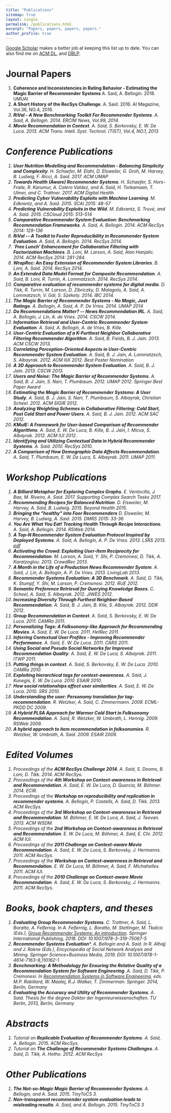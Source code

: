 ```yaml
---
title: "Publications"
sitemap: true
layout: single
permalink: /publications.html
excerpt: "Papers, papers, papers, papers."
author_profile: true
---
```


[Google Scholar](http://scholar.google.com/citations?user=j4cTzn0AAAAJ) makes a better job at keeping this list up to date. You can also find me on [ACM DL](http://dl.acm.org/author_page.cfm?id=81413593442), and [DBLP](http://www.informatik.uni-trier.de/~ley/db/indices/a-tree/s/Said:Alan.html). 


# Journal Papers
1. **Coherence and Inconsistencies in Rating Behavior - Estimating the Magic Barrier of Recommender Systems** A. Said, A. Bellogín. 2018. UMUAI
1. **A Short History of the RecSys Challenge**. A. Said. 2016. AI Magazine, Vol.36, NO.4, 2016. [<i class="fa fa-fw fa-link" />](http://www.aaai.org/ojs/index.php/aimagazine/article/view/2693)[<i class="ai ai-doi" />](https://doi.org/10.1609/aimag.v37i4.2693)
1. **RiVal - A New Benchmarking Toolkit For Recommender Systems**. A. Said, A. Bellogín. 2014. ERCIM News, Vol.99, 2014. [<i class="fa fa-fw fa-link" />](http://ercim-news.ercim.eu/en99/special/rival-a-new-benchmarking-toolkit-for-recommender-systems)
1. **Movie Recommendation in Context**. A. Said, S. Berkovsky, E. W. De Luca. 2013. ACM Trans. Intell. Syst. Technol. (TIST), Vol.4, NO.1, 2013 [<i class="ai ai-doi" />](http://dx.doi.org/10.1145/2414425.2414438)

# Conference Publications
1. **User Nutrition Modelling and Recommendation - Balancing Simplicity and Complexity**. H. Schaefer, M. Elahi, D. Elsweiler, G. Groh, M. Harvey, B. Ludwig, F. Ricci, A. Said.  2017. ACM UMAP [<i class="fa fa-fw fa-link" />](http://dl.acm.org/authorize?N33814)[<i class="ai ai-doi" />](https://doi.org/10.1145/3099023.3099108)
1. **Towards Health (Aware) Recommender Systems**. H. Schaefer, S. Hors-Fraile, R. Karumur, A. Calero Valdez, and A. Said, H. Torkamaan, T. Ulmer, and C. Trattner.  2017. ACM Digital Health [<i class="fa fa-fw fa-link" />](http://dl.acm.org/authorize?N33825)[<i class="ai ai-doi" />](http://doi.org/10.1145/3079452.3079499)
1. **Predicting Cyber Vulnerability Exploits with Machine Learning**. M. Edkrantz, and A. Said. 2015. SCAI 2015: 48-57 [<i class="ai ai-doi" />](http://dx.doi.org/10.3233/978-1-61499-589-0-48)
1. **Predicting Vulnerability Exploits in the Wild**. M. Edkrantz, S. Truvé, and A. Said. 2015. CSCloud 2015: 513-514 [<i class="ai ai-doi" />](http://dx.doi.org/10.1109/CSCloud.2015.56)
1. **Comparative Recommender System Evaluation: Benchmarking Recommendation Frameworks**. A. Said, A. Bellogín. 2014. ACM RecSys 2014: 129-136 [<i class="fa fa-fw fa-link" />](http://dl.acm.org/authorize?N91229) [<i class="fa fa-fw fa-youtube-play" />](https://www.youtube.com/watch?v=1jHxGCl8RXc#t=2815) [<i class="ai ai-doi" />](http://dx.doi.org/10.1145/2645710.2645746)
1. **RiVal -- A Toolkit to Foster Reproducibility in Recommender System Evaluation**. A. Said, A. Bellogín. 2014. RecSys 2014. [<i class="ai ai-doi" />](http://dx.doi.org/10.1145/2645710.2645712)
1. **`Free Lunch' Enhancement for Collaborative Filtering with Factorization Machines**. B. Loni, M. Larson, A. Said, Alan Hanjalic. 2014. ACM RecSys 2014: 281-284. [<i class="fa fa-fw fa-link" />](http://dl.acm.org/authorize?N20744) [<i class="ai ai-doi" />](http://dx.doi.org/10.1145/2645710.2645771)
1. **WrapRec: An Easy Extension of Recommender System Libraries**. B. Loni, A. Said. 2014. RecSys 2014. [<i class="ai ai-doi" />](http://dx.doi.org/10.1145/2645710.2645717)
1. **An Extended Data Model Format for Composite Recommendation**. A. Said, B. Loni, R. Turrin, A. Lommatzsch. 2014. RecSys 2014. [<i class="fa fa-fw fa-file-pdf-o" />](http://ceur-ws.org/Vol-1247/recsys14_poster20.pdf)
1. **Comparative evaluation of recommender systems for digital media**. D. Tikk, R. Turrin, M. Larson, D. Zibriczky, D. Malagolo, A. Said, A. Lommatzsch, V. Gál, S. Székely. 2014. IBC 2014. [<i class="ai ai-doi" />](http://dx.doi.org/10.1049/ib.2014.0015)
1. **The Magic Barrier of Recommender Systems - No Magic, Just Ratings**. A. Bellogín, A. Said, A. P. De Vries. 2014. UMAP 2014 [<i class="ai ai-doi" />](http://dx.doi.org/10.1007/978-3-319-08786-3_3)
1. **Do Recommendations Matter? -- News Recommendation IRL**. A. Said, A. Bellogín, J. Lin, A. de Vries. 2014. CSCW 2014. [<i class="ai ai-doi" />](http://dx.doi.org/10.1145/2556420.2556510)
1. **Information Retrieval and User-Centric Recommender System Evaluation**. A. Said, A. Bellogín, A. de Vries, B. Kille. [<i class="fa fa-fw fa-file-pdf-o" />](http://ceur-ws.org/Vol-997/umap2013_project_3.pdf)
1. **User-Centric Evaluation of a K-Furthest Neighbor Collaborative Filtering Recommender Algorithm**. A. Said, B. Fields, B. J. Jain. 2013. ACM CSCW 2013. [<i class="ai ai-doi" />](http://dx.doi.org/10.1145/2441776.2441933)
1. **Correlating Perception-Oriented Aspects in User-Centric Recommender System Evaluation**. A. Said, B. J. Jain, A. Lommatzsch, S. Albayrak. 2012. ACM IIiX 2012. Best Poster Nomination <i class="fa fa-fw fa-star-o" /> [<i class="ai ai-doi" />](http://dx.doi.org/10.1145/2362724.2362778)
1. **A 3D Approach to Recommender System Evaluation**. A. Said, B. J. Jain. 2013. CSCW 2013. [<i class="ai ai-doi" />](http://dx.doi.org/10.1145/2441955.2442017)
1. **Users and Noise: The Magic Barrier of Recommender Systems**. A. Said, B. J. Jain, S. Narr, T. Plumbaum. 2012. UMAP 2012. Springer Best Paper Award <i class="fa fa-fw fa-star" /> [<i class="ai ai-doi" />](https://doi.org/10.1007/978-3-642-31454-4_20)
1. **Estimating the Magic Barrier of Recommender Systems: A User Study**. A. Said, B. J. Jain, S. Narr, T. Plumbaum, S. Albayrak, Christian Scheel. 2012. ACM SIGIR 2012. [<i class="ai ai-doi" />](http://dx.doi.org/10.1145/2348283.2348469)
1. **Analyzing Weighting Schemes in Collaborative Filtering: Cold Start, Post Cold Start and Power Users**. A. Said, B. J. Jain. 2012. ACM SAC 2012. [<i class="ai ai-doi" />](http://dx.doi.org/10.1145/2245276.2232114)
1. **KMulE: A Framework for User-based Comparison of Recommender Algorithms**. A. Said, E. W. De Luca, B. Kille, B. J. Jain, I. Micus, S. Albayrak. 2012. ACM IUI 2012. [<i class="ai ai-doi" />](http://dx.doi.org/10.1145/2166966.2167034)
1. **Identifying and Utilizing Contextual Data in Hybrid Recommender Systems**. A. Said. 2010. RecSys 2010. [<i class="ai ai-doi" />](http://dx.doi.org/10.1145/1864708.1864792)
1. **A Comparison of How Demographic Data Affects Recommendation**. A. Said, T. Plumbaum, E. W. De Luca, S. Albayrak. 2011. UMAP 2011. [<i class="fa fa-fw fa-file-pdf-o" />](http://files.alans.se/papers/2011-umap-demographics.pdf)

# Workshop Publications
1. **A Billiard Metaphor for Exploring Complex Graphs**. E. Ventocilla, J. Bae, M. Riveiro, A. Said. 2017. Supporting Complex Search Tasks 2017. [<i class="fa fa-fw fa-file-pdf-o" />](http://ceur-ws.org/Vol-1798/paper9.pdf)
1. **Recommending Recipes for Balanced Nutrition**. D. Elsweiler, M. Harvey, A. Said, B. Ludwig. 2015. Beyond Health 2015. [<i class="fa fa-fw fa-file-pdf-o" />](http://files.alans.se/papers/2015-ehealth-nutrition.pdf)
1. **Bringing the "healthy" into Foor Recommenders** D. Elsweiler, M. Harvey, B. Ludwig, A. Said. 2015. DMRS 2015: 33-36 [<i class="fa fa-fw fa-file-pdf-o" />](http://ceur-ws.org/Vol-1533/paper8.pdf)
1. **You Are What You Eat! Tracking Health Through Recipe Interactions**. A. Said, A. Bellogín. 2014. RSWeb 2014. [<i class="fa fa-fw fa-file-pdf-o" />](http://ls13-www.cs.uni-dortmund.de/homepage/rsweb2014/papers/rsweb2014_submission_15.pdf)
1. **A Top-N Recommender System Evaluation Protocol Inspired by Deployed Systems**. A. Said, A. Bellogín, A. P. De Vries. 2013. LSRS 2013. [<i class="fa fa-fw fa-file-pdf-o" />pdf](http://graphlab.com/files/lsrs2013/paper_12.pdf)
1. **Activating the Crowd: Exploiting User-Item Reciprocity for Recommendation**. M. Larson, A. Said, Y. Shi, P. Cremonesi, D. Tikk, A. Karatzoglou. 2013. CrowdRec 2013. [<i class="fa fa-fw fa-file-pdf-o" />](http://crowdrec2013.noahlab.com.hk/papers/crowdrec2013_Larson.pdf)
1. **A Month in the Life of a Production News Recommender System**. A. Said, J. Lin, A. Bellogín, A. P. De Vries. 2013. LivingLab 2013. [<i class="ai ai-doi" />](http://dx.doi.org/10.1145/2513150.2513159)
1. **Recommender Systems Evaluation: A 3D Benchmark**. A. Said, D. Tikk, K. Stumpf, Y. Shi, M. Larson, P. Cremonesi. 2012. RUE 2012. [<i class="fa fa-fw fa-file-pdf-o" />](http://ceur-ws.org/Vol-910/paper4.pdf)
1. **Semantic Preference Retrieval for Querying Knowledge Bases**. C. Scheel, A. Said, S. Albayrak. 2012. JIWES 2012. [<i class="ai ai-doi" />](http://dx.doi.org/10.1007/978-3-642-31454-4_20)
1. **Increasing Diversity Through Furthest Neighbor-Based Recommendation**. A. Said, B. J. Jain, B. Kile, S. Albayrak. 2012. DDR 2012. [<i class="fa fa-fw fa-file-pdf-o" />](http://www.dcs.gla.ac.uk/workshops/ddr2012/papers/p3said.pdf)
1. **Group Recommendation in Context**. A. Said, S. Berkovsky, E. W. De Luca. 2011. CAMRa 2011. [<i class="ai ai-doi" />](http://dx.doi.org/10.1145/2096112.2096113)
1. **Personalizing Tags: A Folksonomy-like Approach for Recommending Movies**. A. Said, E. W. De Luca. 2011. HetRec 2011. [<i class="ai ai-doi" />](http://dx.doi.org/10.1145/2039320.2039328)
1. **Inferring Contextual User Profiles - Improving Recommender Performance**. A. Said, E. W. De Luca. 2011. CARS 2011.
1. **Using Social and Pseudo Social Networks for Improved Recommendation Quality**. A. Said, E. W. De Luca, S. Albayrak. 2011. ITWP 2011.
1. **Putting things in context**. A. Said, S. Berkovsky, E. W. De Luca. 2010. CAMRa 2010. [<i class="ai ai-doi" />](http://dx.doi.org/10.1145/1869652.1869665)
1. **Exploiting hierarchical tags for context-awareness**. A. Said, J. Kunegis, E. W. De Luca. 2010. ESAIR 2010. [<i class="ai ai-doi" />](http://dx.doi.org/10.1145/1871962.1871984)
1. **How social relationships affect user similarities**. A. Said, E. W. De Luca. 2010. SRS 2010.
1. **Understanding the user: Personomy translation for tag-recommendation**. R. Wetzker, A. Said, C. Zimmermann. 2009. ECML-PKDD DC 2009.
1. **A Hybrid PLSA Approach for Warmer Cold Start in Folksonomy Recommendation**. A. Said, R. Wetzker, W. Umbrath, L. Hennig. 2009. RSWeb 2009.
1. **A hybrid approach to item recommendation in folksonomies**. R. Wetzker, W. Umbrath, A. Said. 2009. ESAIR 2009. [<i class="ai ai-doi" />](http://dx.doi.org/10.1145/1506250.1506255)

# Edited Volumes
1. Proceedings of the **ACM RecSys Challenge 2014**. A. Said, S. Dooms, B. Loni, D. Tikk. 2014. ACM RecSys.
1. Proceedings of the **4th Workshop on Context-awareness in Retrieval and Recommendation**. A. Said, E. W. De Luca, D. Quercia, M. Böhmer. 2014. ECIR.
1. Proceedings of the **Workshop on reproducibility and replication in recommender systems**. A. Bellogín, P. Castells, A. Said, D. Tikk. 2013. ACM RecSys.
1. Proceedings of the **3rd Workshop on Context-awareness in Retrieval and Recommendation**. M. Böhmer, E. W. De Luca, A. Said, J. Teevan. 2013. ACM WSDM.
1. Proceedings of the **2nd Workshop on Context-awareness in Retrieval and Recommendation**. E. W. De Luca, M. Böhmer, A. Said, E. Chi. 2012. ACM IUI.
1. Proceedings of the **2011 Challenge on Context-aware Movie Recommendation**. A. Said, E. W. De Luca, S. Berkovsky, J. Hermanns. 2011. ACM RecSys.
1. Proceedings of the **Workshop on Context-awareness in Retrieval and Recommendation**. E. W. De Luca, M. Böhmer, A. Said, F. Michahelles. 2011. ACM IUI.
1. Proceedings of the **2010 Challenge on Context-aware Movie Recommendation**. A. Said, E. W. De Luca, S. Berkovsky, J. Hermanns. 2011. ACM RecSys.

# Books, book chapters, and theses
1. **Evaluating Group Recommender Systems**. C. Trattner, A. Said, L. Boratto, A. Felfernig. In A. Felfernig, L. Boratto, M. Stettinger, M. Tkalcic (Eds.), <a href="https://www.springer.com/gp/book/9783319750668" target="_blank">Group Recommender Systems: An introduction</a>. Springer International Publishing, 2018. DOI: 10.1007/978-3-319-75067-5
1. **Recommender Systems Evaluation***. A. Bellogín and A. Said. In R. Alhajj and J. Rokne (Eds.), Encyclopedia of Social Network Analysis and Mining. Springer Science+Business Media, 2019. DOI: 10.1007/978-1-4614-7163-9_110162-1 
1. **Benchmarking: A Methodology for Ensuring the Relative Quality of a Recommendation System for Software Engineering**. A. Said, D. Tikk, P. Cremonesi. In [Recommendation Systems in Software Engineering](https://www.springer.com/computer/swe/book/978-3-642-45134-8?otherVersion=978-3-642-45135-5), eds. M.P. Robillard, W. Maalej, R.J. Walker, T. Zimmerman. Springer. 2014, Berlin, Germany [<i class="ai ai-doi" />](http://dx.doi.org/10.1007/978-3-642-45135-5_11)
1. **Evaluating the Accuracy and Utility of Recommender Systems**. A. Said. Thesis for the degree Doktor der Ingenieurwissenschaften. TU Berlin, 2013, Berlin, Germany [<i class="fa fa-fw fa-link" />](http://nbn-resolving.de/urn/resolver.pl?urn=urn:nbn:de:kobv:83-opus-39178)

# Abstracts
1. Tutorial on **Replicable Evaluation of Recommender Systems**. A. Said, A. Bellogín. 2015. ACM RecSys. [<i class="ai ai-doi" />](https://doi.org/10.1145/2792838.2792841)
1. Tutorial on **The Challenge of Recommender Systems Challenges**. A. Said, D. Tikk, A. Hotho. 2012. ACM RecSys [<i class="ai ai-doi" />](http://dx.doi.org/10.1145/2365952.2365959)

# Other Publications
1. **The Not-so-Magic Magic Barrier of Recommender Systems**. A. Bellogín, and A. Said. 2015. TinyToCS 3. [<i class="fa fa-fw fa-file-pdf-o" />](http://tinytocs.org/vol3/papers/TinyToCS_3_bellogin.pdf)
1. **Non-transparent recommender system evaluation leads to misleading results**. A. Said, and A. Bellogín. 2015. TinyToCS 3 [<i class="fa fa-fw fa-file-pdf-o" />](http://tinytocs.org/vol3/papers/TinyToCS_3_said.pdf)

